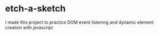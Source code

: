 # etch-a-sketch

I made this project to practice DOM event listening and dynamic element creation with javascript
